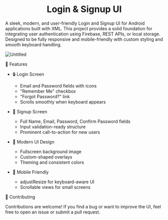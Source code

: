<h1 align="center">Login & Signup UI</h1>


A sleek, modern, and user-friendly Login and Signup UI for Android applications built with XML. This project provides a solid foundation for integrating user authentication using Firebase, REST APIs, or local storage. Designed to be fully responsive and mobile-friendly with custom styling and smooth keyboard handling.

![Untitled](https://github.com/user-attachments/assets/c787215f-aff8-47c5-9ae4-bb72805a16f9)

🚀 Features
- 🔒 Login Screen

  - Email and Password fields with icons
  - "Remember Me" checkbox
  - "Forgot Password?" link
  - Scrolls smoothly when keyboard appears

- 📝 Signup Screen
  - Full Name, Email, Password, Confirm Password fields
  - Input validation-ready structure
  - Prominent call-to-action for new users

- 🎨 Modern UI Design
  - Fullscreen background image
  - Custom-shaped overlays
  - Theming and consistent colors

- 📱 Mobile Friendly
  - adjustResize for keyboard-aware UI
  - Scrollable views for small screens

🤝 Contributing

Contributions are welcome! If you find a bug or want to improve the UI, feel free to open an issue or submit a pull request.





